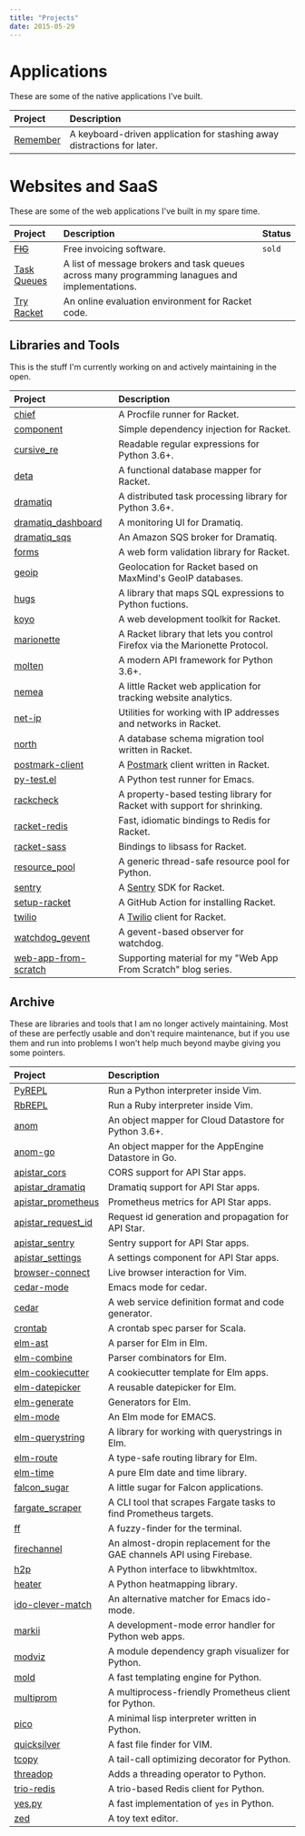 ```yaml
---
title: "Projects"
date: 2015-05-29
---
```


# Applications

These are some of the native applications I've built.

| Project    | Description                                                             |
| :---       | :---                                                                    |
| [Remember] | A keyboard-driven application for stashing away distractions for later. |

# Websites and SaaS

These are some of the web applications I've built in my spare time.

| Project       | Description                                                                                     | Status |
| :---          | :---                                                                                            | :---   |
| ~~[FIG]~~     | Free invoicing software.                                                                        | `sold` |
| [Task Queues] | A list of message brokers and task queues across many programming lanagues and implementations. |        |
| [Try Racket]  | An online evaluation environment for Racket code.                                               |        |

[FIG]: https://free-invoice-generator.com
[Task Queues]: https://taskqueues.com
[Try Racket]: https://try-racket.defn.io


## Libraries and Tools

This is the stuff I'm currently working on and actively maintaining in
the open.

| Project                 | Description                                                                 |
| :---                    | :---                                                                        |
| [chief]                 | A Procfile runner for Racket.                                               |
| [component]             | Simple dependency injection for Racket.                                     |
| [cursive_re]            | Readable regular expressions for Python 3.6+.                               |
| [deta]                  | A functional database mapper for Racket.                                    |
| [dramatiq]              | A distributed task processing library for Python 3.6+.                      |
| [dramatiq_dashboard]    | A monitoring UI for Dramatiq.                                               |
| [dramatiq_sqs]          | An Amazon SQS broker for Dramatiq.                                          |
| [forms]                 | A web form validation library for Racket.                                   |
| [geoip]                 | Geolocation for Racket based on MaxMind's GeoIP databases.                  |
| [hugs]                  | A library that maps SQL expressions to Python fuctions.                     |
| [koyo]                  | A web development toolkit for Racket.                                       |
| [marionette]            | A Racket library that lets you control Firefox via the Marionette Protocol. |
| [molten]                | A modern API framework for Python 3.6+.                                     |
| [nemea]                 | A little Racket web application for tracking website analytics.             |
| [net-ip]                | Utilities for working with IP addresses and networks in Racket.             |
| [north]                 | A database schema migration tool written in Racket.                         |
| [postmark-client]       | A [Postmark] client written in Racket.                                      |
| [py-test.el]            | A Python test runner for Emacs.                                             |
| [rackcheck]             | A property-based testing library for Racket with support for shrinking.     |
| [racket-redis]          | Fast, idiomatic bindings to Redis for Racket.                               |
| [racket-sass]           | Bindings to libsass for Racket.                                             |
| [resource_pool]         | A generic thread-safe resource pool for Python.                             |
| [sentry][racket-sentry] | A [Sentry] SDK for Racket.                                                  |
| [setup-racket]          | A GitHub Action for installing Racket.                                      |
| [twilio][racket-twilio] | A [Twilio] client for Racket.                                               |
| [watchdog_gevent]       | A gevent-based observer for watchdog.                                       |
| [web-app-from-scratch]  | Supporting material for my "Web App From Scratch" blog series.              |


## Archive

These are libraries and tools that I am no longer actively
maintaining.  Most of these are perfectly usable and don't require
maintenance, but if you use them and run into problems I won't help
much beyond maybe giving you some pointers.

| Project              | Description                                                           |
| :---                 | :---                                                                  |
| [PyREPL]             | Run a Python interpreter inside Vim.                                  |
| [RbREPL]             | Run a Ruby interpreter inside Vim.                                    |
| [anom]               | An object mapper for Cloud Datastore for Python 3.6+.                 |
| [anom-go]            | An object mapper for the AppEngine Datastore in Go.                   |
| [apistar_cors]       | CORS support for API Star apps.                                       |
| [apistar_dramatiq]   | Dramatiq support for API Star apps.                                   |
| [apistar_prometheus] | Prometheus metrics for API Star apps.                                 |
| [apistar_request_id] | Request id generation and propagation for API Star.                   |
| [apistar_sentry]     | Sentry support for API Star apps.                                     |
| [apistar_settings]   | A settings component for API Star apps.                               |
| [browser-connect]    | Live browser interaction for Vim.                                     |
| [cedar-mode]         | Emacs mode for cedar.                                                 |
| [cedar]              | A web service definition format and code generator.                   |
| [crontab]            | A crontab spec parser for Scala.                                      |
| [elm-ast]            | A parser for Elm in Elm.                                              |
| [elm-combine]        | Parser combinators for Elm.                                           |
| [elm-cookiecutter]   | A cookiecutter template for Elm apps.                                 |
| [elm-datepicker]     | A reusable datepicker for Elm.                                        |
| [elm-generate]       | Generators for Elm.                                                   |
| [elm-mode]           | An Elm mode for EMACS.                                                |
| [elm-querystring]    | A library for working with querystrings in Elm.                       |
| [elm-route]          | A type-safe routing library for Elm.                                  |
| [elm-time]           | A pure Elm date and time library.                                     |
| [falcon_sugar]       | A little sugar for Falcon applications.                               |
| [fargate_scraper]    | A CLI tool that scrapes Fargate tasks to find Prometheus targets.     |
| [ff]                 | A fuzzy-finder for the terminal.                                      |
| [firechannel]        | An almost-dropin replacement for the GAE channels API using Firebase. |
| [h2p]                | A Python interface to libwkhtmltox.                                   |
| [heater]             | A Python heatmapping library.                                         |
| [ido-clever-match]   | An alternative matcher for Emacs ido-mode.                            |
| [markii]             | A development-mode error handler for Python web apps.                 |
| [modviz]             | A module dependency graph visualizer for Python.                      |
| [mold]               | A fast templating engine for Python.                                  |
| [multiprom]          | A multiprocess-friendly Prometheus client for Python.                 |
| [pico]               | A minimal lisp interpreter written in Python.                         |
| [quicksilver]        | A fast file finder for VIM.                                           |
| [tcopy]              | A tail-call optimizing decorator for Python.                          |
| [threadop]           | Adds a threading operator to Python.                                  |
| [trio-redis]         | A trio-based Redis client for Python.                                 |
| [yes.py]             | A fast implementation of `yes` in Python.                             |
| [zed]                | A toy text editor.                                                    |


[PyREPl]: https://github.com/Bogdanp/pyrepl.vim
[RbREPL]: https://github.com/Bogdanp/rbrepl.vim
[Remember]: https://remember.defn.io/
[anom-go]: https://github.com/Bogdanp/anom
[anom]: https://anom.defn.io
[apistar_cors]: https://github.com/Bogdanp/apistar_cors
[apistar_dramatiq]: https://github.com/Bogdanp/apistar_dramatiq
[apistar_prometheus]: https://github.com/Bogdanp/apistar_prometheus
[apistar_request_id]: https://github.com/Bogdanp/apistar_request_id
[apistar_sentry]: https://github.com/Bogdanp/apistar_sentry
[apistar_settings]: https://github.com/Bogdanp/apistar_settings
[browser-connect]: https://github.com/Bogdanp/browser-connect.vim
[cedar-mode]: https://github.com/Bogdanp/cedar-mode
[cedar]: https://github.com/Bogdanp/cedar
[chief]: https://github.com/Bogdanp/racket-chief
[crontab]: https://github.com/Bogdanp/crontab
[component]: https://github.com/Bogdanp/racket-component
[cursive_re]: https://github.com/Bogdanp/cursive_re
[deta]: https://github.com/Bogdanp/deta
[dramatiq]: https://dramatiq.io
[dramatiq_dashboard]: https://github.com/Bogdanp/dramatiq_dashboard
[dramatiq_sqs]: https://github.com/Bogdanp/dramatiq_sqs
[elm-ast]: https://github.com/Bogdanp/elm-ast
[elm-combine]: https://github.com/Bogdanp/elm-combine
[elm-cookiecutter]: https://github.com/Bogdanp/elm-cookiecutter
[elm-datepicker]: https://github.com/Bogdanp/elm-datepicker
[elm-generate]: https://github.com/Bogdanp/elm-generate
[elm-mode]: https://github.com/jcollard/elm-mode
[elm-querystring]: https://github.com/Bogdanp/elm-querystring
[elm-route]: https://github.com/Bogdanp/elm-route
[elm-time]: https://github.com/Bogdanp/elm-time
[falcon_sugar]: https://github.com/Bogdanp/falcon_sugar
[fargate_scraper]: https://github.com/Bogdanp/fargate_scraper
[ff]: https://github.com/Bogdanp/ff
[firechannel]: https://github.com/LeadPages/firechannel
[forms]: https://github.com/Bogdanp/racket-forms
[geoip]: https://github.com/Bogdanp/racket-geoip
[h2p]: https://github.com/Bogdanp/h2p
[heater]: https://github.com/Bogdanp/heater
[hugs]: https://github.com/Bogdanp/hugs
[ido-clever-match]: https://github.com/Bogdanp/ido-clever-match
[koyo]: https://github.com/Bogdanp/koyo
[marionette]: https://github.com/Bogdanp/marionette
[markii]: https://github.com/Bogdanp/markii
[modviz]: https://github.com/Bogdanp/modviz
[mold]: https://github.com/Bogdanp/mold
[molten]: https://moltenframework.com
[multiprom]: https://github.com/Bogdanp/multiprom
[nemea]: https://github.com/Bogdanp/nemea
[net-ip]: https://github.com/Bogdanp/racket-net-ip
[north]: https://github.com/Bogdanp/racket-north
[pico]: https://github.com/Bogdanp/pico
[postmark]: https://postmarkapp.com
[postmark-client]: https://github.com/Bogdanp/racket-postmark
[py-test.el]: https://github.com/Bogdanp/py-test.el
[quicksilver]: https://github.com/Bogdanp/quicksilver.vim
[rackcheck]: https://github.com/Bogdanp/rackcheck/
[racket-redis]: https://github.com/Bogdanp/racket-redis/
[racket-sass]: https://github.com/Bogdanp/racket-sass/
[racket-sentry]: https://github.com/Bogdanp/racket-sentry/
[racket-twilio]: https://github.com/Bogdanp/racket-twilio/
[repos]: https://github.com/Bogdanp/repositories
[resource_pool]: https://github.com/Bogdanp/resource_pool
[sentry]: https://sentry.io
[setup-racket]: https://github.com/marketplace/actions/setup-racket-environment
[tcopy]: https://github.com/Bogdanp/tcopy
[threadop]: https://github.com/Bogdanp/threadop
[trio-redis]: https://github.com/Bogdanp/trio-redis
[twilio]: https://twilio.com
[watchdog_gevent]: https://github.com/Bogdanp/watchdog_gevent
[web-app-from-scratch]: https://github.com/Bogdanp/web-app-from-scratch
[yes.py]: https://github.com/Bogdanp/yes.py
[zed]: https://github.com/Bogdanp/zed
